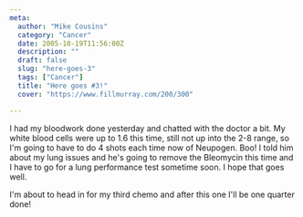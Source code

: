 ```yaml
---
meta:
  author: "Mike Cousins"
  category: "Cancer"
  date: 2005-10-19T11:56:00Z
  description: ""
  draft: false
  slug: "here-goes-3"
  tags: ["Cancer"]
  title: "Here goes #3!"
  cover: "https://www.fillmurray.com/200/300"

---
```


I had my bloodwork done yesterday and chatted with the doctor a bit. My white
blood cells were up to 1.6 this time, still not up into the 2-8 range, so I'm
going to have to do 4 shots each time now of Neupogen. Boo! I told him about my
lung issues and he's going to remove the Bleomycin this time and I have to go
for a lung performance test sometime soon. I hope that goes well.

I'm about to head in for my third chemo and after this one I'll be one quarter
done!